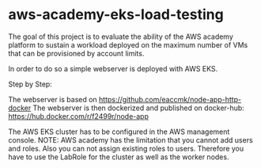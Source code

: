 # aws-academy-eks-load-testing

The goal of this project is to evaluate the ability of the AWS academy platform to sustain a workload deployed on the maximum number of VMs that can be provisioned by account limits. 

In order to do so a simple webserver is deployed with AWS EKS. 

Step by Step: 

The webserver is based on https://github.com/eaccmk/node-app-http-docker
The webserver is then dockerized and published on docker-hub: https://hub.docker.com/r/f2499r/node-app

The AWS EKS cluster has to be configured in the AWS management console. 
NOTE: AWS academy has the limitation that you cannot add users and roles. Also you can not assign existing roles to users. Therefore you have to use the LabRole for the cluster as well as the worker nodes. 

